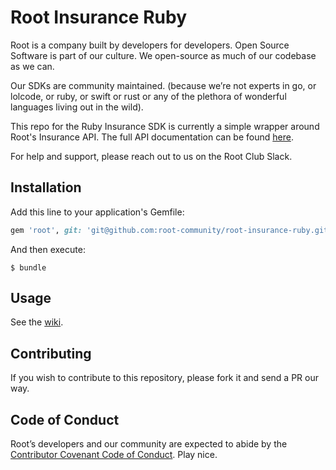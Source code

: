 # Root Insurance Ruby

Root is a company built by developers for developers. Open Source Software is part of our culture. We open-source as much of our codebase as we can.

Our SDKs are community maintained. (because we’re not experts in go, or lolcode, or ruby, or swift or rust or any of the plethora of wonderful languages living out in the wild).

This repo for the Ruby Insurance SDK  is currently a simple wrapper around Root's Insurance API. The full API documentation can be found [here](https://app.root.co.za/docs/insurance/api). 

For help and support, please reach out to us on the Root Club Slack.

## Installation

Add this line to your application's Gemfile:

```ruby
gem 'root', git: 'git@github.com:root-community/root-insurance-ruby.git', tag: "0.0.1"
```

And then execute:

    $ bundle

## Usage

See the [wiki](https://github.com/RootBank/root-insurance-ruby/wiki).

## Contributing
If you wish to contribute to this repository, please fork it and send a PR our way.

## Code of Conduct
Root’s developers and our community are expected to abide by the [Contributor Covenant Code of Conduct](https://github.com/root-community/root-insurance-ruby/tree/master/CODE_OF_CONDUCT.md). 
Play nice.
